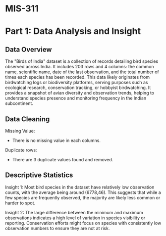 # MIS-311
# Part 1: Data Analysis and Insight
## Data Overview
The "Birds of India" dataset is a collection of records detailing bird species observed across India. It includes 203 rows and 4 columns: the common name, scientific name, date of the last observation, and the total number of times each species has been recorded. This data likely originates from birdwatching logs or biodiversity platforms, serving purposes such as ecological research, conservation tracking, or hobbyist birdwatching. It provides a snapshot of avian diversity and observation trends, helping to understand species presence and monitoring frequency in the Indian subcontinent.
## Data Cleaning
Missing Value:
* There is no missing value in each columns.

Duplicate rows:
* There are 3 duplicate values found and removed.
## Descriptive Statistics
Insight 1:
Most bird species in the dataset have relatively low observation counts, with the average being around (6778,46). This suggests that while a few species are frequently observed, the majority are likely less common or harder to spot.

Insight 2:
The large difference between the minimum and maximum observations indicates a high level of variation in species visibility or reporting. Conservation efforts might focus on species with consistently low observation numbers to ensure they are not at risk.
